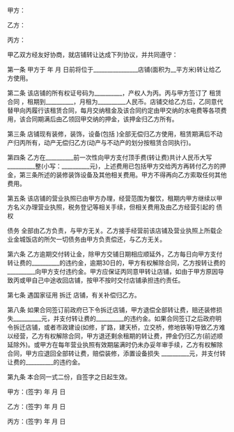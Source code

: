 
 


甲方：


乙方：


丙方：


甲乙双方经友好协商，就店铺转让达成下列协议，并共同遵守：


第一条 甲方于 年 月 日前将位于________________店铺(面积为__平方米)转让给乙方使用。


第二条 该店铺的所有权证号码为__________，产权人为丙。丙与甲方签订了
租赁合同
，租期到__________，月租为__________人民币。店铺交给乙方后，乙同意代替甲向丙履行该租赁合同，每月交纳租金及该合同约定由甲交纳的水电费等各项费用，该合同期满后由乙领回甲交纳的押金，该押金归乙方所有。


第三条 店铺现有装修，装饰，设备(包括 )全部无偿归乙方使用，租赁期满后不动产归丙所有，动产无偿归乙方(动产与不动产的划分按租赁合同执行)。


第四条 乙方在__________前一次性向甲方支付顶手费(转让费)共计人民币大写__________整(小写：__________元)，上述费用已包括甲方交给丙方再转付乙方的押金，第三条所述的装修装饰设备及其他相关费用。甲方不得再向乙方索取任何其他费用。


第五条 该店铺的营业执照已由甲方办理，经营范围为餐饮，租期内甲方继续以甲方名义办理营业执照，税务登记等相关手续，但相关费用及由乙方经营引起的
债权

债务
全部由乙方负责，与甲方无关。乙方接手经营前该店铺及营业执照上所载企业金城饭店的所欠一切债务由甲方负责偿还，与乙方无关。


第六条 乙方逾期交付转让金，除甲方交铺日期相应顺延外，乙方每日向甲方支付转让费的__________的违约金，逾期30日的，甲方有权解除合同，乙方按转让费的__________向甲方支付违约金。甲方应保证丙同意甲转让店铺，如由于甲方原因导致丙或甲自己中途收回店铺，按甲不按时交付店铺承担违约责任。


第七条 遇国家征用
拆迁
店铺，有关补偿归乙方。


第八条 如果合同签订前政府已下令拆迁店铺，甲方退偿全部转让费，赔还装修损失__________元，并支付转让费的__________的违约金。如果合同签订之后政府明令拆迁店铺，或者市政建设(如修，扩路，建天桥，立交桥，修地铁等)导致乙方难以经营，乙方有权解除合同，甲方退还剩余租期的转让费，押金仍归乙方(前述顺延除外)。或甲方在每年营业执照有效期届满时仍未办妥年审手续，乙方有权解除合同，甲方应退回全部转让费，赔偿装修，添置设备损失 __________元，并支付转让费的__________的违约金。


第九条 本合同一式二份，自签字之日起生效。


甲方：(签字) 年 月 日


乙方：(签字) 年 月 日


丙方：(签字) 年 月 日
 


 

 
 
 
 
 
  


  
 

  


  


  
 
 
 
 

